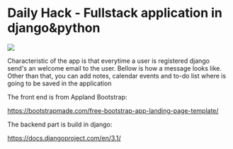 # Daily Hack - Fullstack application in django&python



<img src="gif-demo.gif">



Characteristic of the app is that everytime a user is registered django send's an welcome email to the user. Bellow is how a message looks like. Other than that, you can add notes, calendar events and to-do list where is going to be saved in the application



The front end is from Appland Bootstrap:

https://bootstrapmade.com/free-bootstrap-app-landing-page-template/



The backend part is build in django:

https://docs.djangoproject.com/en/3.1/



